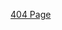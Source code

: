 <style>
    .crisp-client, .edit-document, .docsify-pagination-container, #vcomments {
        display: none;
    }
    .markdown-section {
        max-width: 95% !important;
    }
    .markdown-section iframe {
        margin: 0 !important;
        border: 0 !important;
    }
</style>

[404 Page](_404.html ':include :type=iframe height="500px" width="100%"')
